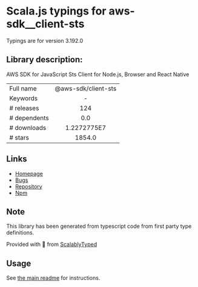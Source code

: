
# Scala.js typings for aws-sdk__client-sts

Typings are for version 3.192.0

## Library description:
AWS SDK for JavaScript Sts Client for Node.js, Browser and React Native

|                    |                 |
| ------------------ | :-------------: |
| Full name          | @aws-sdk/client-sts |
| Keywords           | - |
| # releases         | 124 |
| # dependents       | 0.0 |
| # downloads        | 1.2272775E7 |
| # stars            | 1854.0 |

## Links
- [Homepage](https://github.com/aws/aws-sdk-js-v3/tree/main/clients/client-sts)
- [Bugs](https://github.com/aws/aws-sdk-js-v3/issues)
- [Repository](https://github.com/aws/aws-sdk-js-v3)
- [Npm](https://www.npmjs.com/package/%40aws-sdk%2Fclient-sts)
    


## Note
This library has been generated from typescript code from first party type definitions.

Provided with :purple_heart: from [ScalablyTyped](https://github.com/oyvindberg/ScalablyTyped)

## Usage
See [the main readme](../../readme.md) for instructions.



